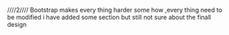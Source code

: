 ////2////
Bootstrap makes every thing harder some how ,every thing need to be modified
i have added some section but still not sure about the finall design
